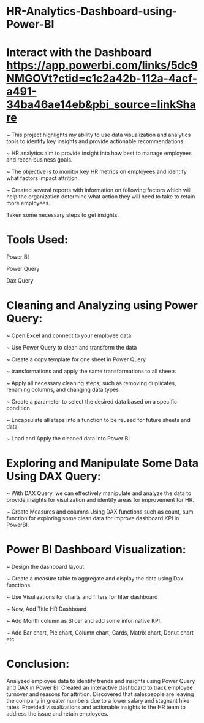 # HR-Analytics-Dashboard-using-Power-BI
# Interact with the Dashboard https://app.powerbi.com/links/5dc9NMGOVt?ctid=c1c2a42b-112a-4acf-a491-34ba46ae14eb&pbi_source=linkShare
~ This project highlights my ability to use data visualization and analytics tools to identify key insights and provide actionable recommendations.

~  HR analytics aim to provide insight into how best to manage employees and reach business goals. 

~  The objective is to monitor key HR metrics on employees and identify what factors impact attrition.

~  Created several reports with information on following factors which will help the organization determine what action they will need to take to retain more employees. 

Taken some necessary steps to get insights.

# Tools Used:
Power BI

Power Query

Dax Query

# Cleaning and Analyzing using Power Query:
~ Open Excel and connect to your employee data

~ Use Power Query to clean and transform the data 

~ Create a copy template for one sheet in Power Query 

~ transformations and apply the same transformations to all sheets

~ Apply all necessary cleaning steps, such as removing duplicates,
 renaming columns, and changing data types

~ Create a parameter to select the desired data based on a 
specific condition

~ Encapsulate all steps into a function to be reused for future sheets and data

~ Load and Apply the cleaned data into Power BI


# Exploring and Manipulate Some Data Using DAX Query:
~ With DAX Query, we can effectively manipulate and analyze the data to provide insights for visulization and identify areas for improvement for HR.

~ Create Measures and columns Using DAX functions such as count, sum function for exploring some clean data for improve dashboard KPI in PowerBI.

# Power BI Dashboard Visualization:
~ Design the dashboard layout

~ Create a measure table to aggregate and display the data using Dax functions

~ Use Visulizations for charts and filters for filter dashboard

~ Now, Add Title HR Dashboard

~ Add Month column as Slicer and add some informative KPI.

~ Add Bar chart, Pie chart, Column chart, Cards, Matrix chart, Donut chart etc

# Conclusion:
Analyzed employee data to identify trends and insights using Power Query and DAX in Power BI. Created an interactive dashboard to track employee turnover and reasons for attrition. Discovered that salespeople are leaving the company in greater numbers due to a lower salary and stagnant hike rates. Provided visualizations and actionable insights to the HR team to address the issue and retain employees.
